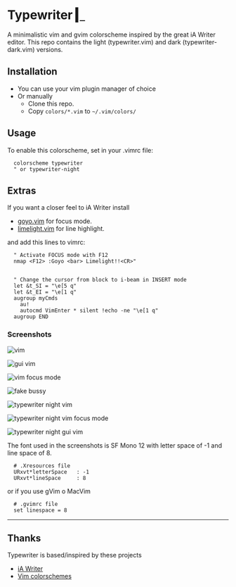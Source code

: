 # Typewriter [▎](https://logico.com.ar)

  A minimalistic vim and gvim colorscheme inspired by the great iA Writer editor.
  This repo contains the light (typewriter.vim) and dark (typewriter-dark.vim)
  versions.

## Installation

  - You can use your vim plugin manager of choice
  - Or manually
    - Clone this repo.
    - Copy `colors/*.vim` to `~/.vim/colors/`


## Usage

  To enable this colorscheme, set in your .vimrc file:

  ```vim
    colorscheme typewriter
    " or typewriter-night
  ```

## Extras

  If you want a closer feel to iA Writer install

  - [goyo.vim](https://github.com/junegunn/goyo.vim) for focus mode.
  - [limelight.vim](https://github.com/junegunn/limelight.vim) for line
    highlight.

  and add this lines to vimrc:

  ```vim
    " Activate FOCUS mode with F12
    nmap <F12> :Goyo <bar> Limelight!!<CR>"


    " Change the cursor from block to i-beam in INSERT mode
    let &t_SI = "\e[5 q"
    let &t_EI = "\e[1 q"
    augroup myCmds
      au!
      autocmd VimEnter * silent !echo -ne "\e[1 q"
    augroup END
  ```

### Screenshots

![vim](https://logico.com.ar/img/2018/08/13/screenshot_a.png)

  ![gui vim](https://logico.com.ar/img/2018/08/13/screenshot_g.png)

  ![vim focus mode](https://logico.com.ar/img/2018/08/13/screenshot_b.png)

  ![fake bussy](https://logico.com.ar/img/2018/08/13/screenshot_c.png)

  ![typewriter night vim](https://logico.com.ar/img/2018/08/13/screenshot_d.png)

  ![typewriter night vim focus mode](https://logico.com.ar/img/2018/08/13/screenshot_e.png)

  ![typewriter night gui vim](https://logico.com.ar/img/2018/08/13/screenshot_f.png)

  The font used in the screenshots is SF Mono 12 with letter space of -1 and
  line space of 8.

  ```
    # .Xresources file
    URxvt*letterSpace   : -1
    URxvt*lineSpace     : 8
  ```

  or if you use gVim o MacVim

  ```
    # .gvimrc file
    set linespace = 8
  ```

---

## Thanks

  Typewriter is based/inspired by these projects

  - [iA Writer](https://ia.net/writer/)
  - [Vim colorschemes](https://github.com/flazz/vim-colorschemes)

